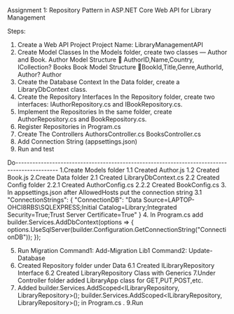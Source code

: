 Assignment 1: Repository Pattern in ASP.NET Core Web API for Library Management

Steps: 
1.	Create a Web API Project
Project Name: LibraryManagementAPI
2.	Create Model Classes
In the Models folder, create two classes — Author and Book.
Author Model Structure  AuthorID,Name,Country, ICollection<Book>? Books
Book Model Structure BookId,Title,Genre,AuthorId, Author? Author
3.	Create the Database Context
In the Data folder, create a LibraryDbContext class.
4.	Create the Repository Interfaces
In the Repository folder, create two interfaces:
IAuthorRepository.cs and IBookRepository.cs.
5.	Implement the Repositories
In the same folder, create AuthorRepository.cs and BookRepository.cs.
6.	Register Repositories in Program.cs
7.	Create The Controllers
AuthorsController.cs
BooksController.cs
8.	Add Connection String (appsettings.json)
9.	Run and test 




Do---------------------------------------------------------------------------------------------
1.Create Models folder 
1.1 Created Author.js
1.2 Created Book.js
2.Create Data folder
2.1 Created LibraryDbContext.cs
2.2 Created Config folder
2.2.1 Created AuthorConfig.cs
2.2.2 Created BookConfig.cs
3. In appsettings.json after AllowedHosts put the connection string
3.1 "ConnectionStrings": {
  "ConnectionDB": "Data Source=LAPTOP-OHCI8RBS\\SQLEXPRESS;Initial Catalog=Library;Integrated Security=True;Trust Server Certificate=True"
}
4. In Program.cs add 
builder.Services.AddDbContext<LibraryDbContext>(options =>
{
    options.UseSqlServer(builder.Configuration.GetConnectionString("ConnectionDB"));
});

5. Run Migration
  Command1: Add-Migration Lib1
  Command2: Update-Database
6. Created Repository folder under Data
6.1 Created ILibraryRepository Interface
6.2 Created LibraryRepository Class with Generics
7.Under Controller folder added LibraryApp class for GET,PUT,POST,etc.
8. Added 
   builder.Services.AddScoped<ILibraryRepository<Author>, LibraryRepository<Author>>();
   builder.Services.AddScoped<ILibraryRepository<Book>, LibraryRepository<Book>>();
   in Program.cs .
9.Run